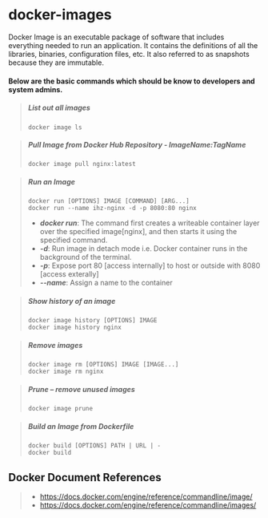 # docker-images

Docker Image is an executable package of software that includes everything needed to run an application. It contains the definitions of all the libraries, binaries, configuration files, etc. It also referred to as snapshots because they are immutable.

#### Below are the basic commands which should be know to developers and system admins.

> ##### List out all images
>     docker image ls 

> ##### Pull Image from Docker Hub Repository - ImageName:TagName
>     docker image pull nginx:latest

> ##### Run an Image
>     docker run [OPTIONS] IMAGE [COMMAND] [ARG...]
>     docker run --name ihz-nginx -d -p 8080:80 nginx
>
> - ***docker run***: The command first creates a writeable container layer over the specified image[nginx], and then starts it using the specified command.
> - ***-d***: Run image in detach mode i.e. Docker container runs in the background of the terminal.
> - ***-p***: Expose port 80 [access internally] to host or outside with 8080 [access exterally]
> - ***--name***: Assign a name to the container

> ##### Show history of an image
>     docker image history [OPTIONS] IMAGE
>     docker image history nginx

> ##### Remove images
>     docker image rm [OPTIONS] IMAGE [IMAGE...] 
>     docker image rm nginx

> ##### Prune – remove unused images
>     docker image prune 

> ##### Build an Image from Dockerfile
>     docker build [OPTIONS] PATH | URL | -
>     docker build 

## Docker Document References
> -   <https://docs.docker.com/engine/reference/commandline/image/>
> -   <https://docs.docker.com/engine/reference/commandline/images/>
